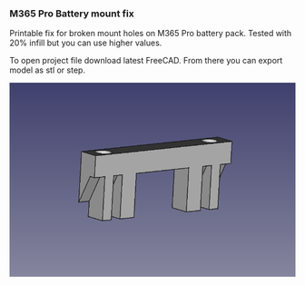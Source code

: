 ### M365 Pro Battery mount fix 
Printable fix for broken mount holes on M365 Pro battery pack. Tested with 20% infill but you can use higher values.

To open project file download latest FreeCAD. From there you can export model as stl or step.

![Pic](/Pic.png)
